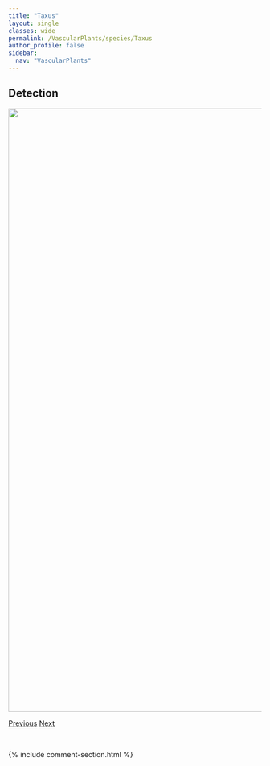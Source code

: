 ```yaml
---
title: "Taxus"
layout: single
classes: wide
permalink: /VascularPlants/species/Taxus
author_profile: false
sidebar:
  nav: "VascularPlants"
---
```


<h2>Detection</h2>

<a href="https://drive.google.com/uc?export=view&id=1hWR5Bm-oqu8d-hXikJBFrLw_rLOLnemT">
<img src="https://drive.google.com/uc?export=view&id=1hWR5Bm-oqu8d-hXikJBFrLw_rLOLnemT" height = "1200" width = "800">
</a>


<a href="/DevelopmentWebsite/VascularPlants/species/TaraxacumOfficinaleErythrospermum" class="pagination--pager" title="Common Dandelion">Previous</a> <a href="/DevelopmentWebsite/VascularPlants/species/TephroserisPalustris" class="pagination--pager" title="Tephroseris palustris">Next</a>

<p>&nbsp;</p>

{% include comment-section.html %}
